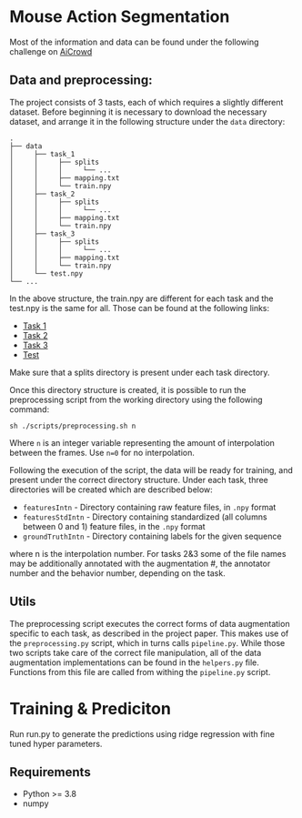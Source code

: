 # Mouse Action Segmentation

Most of the information and data can be found under the following challenge on [AiCrowd](https://www.aicrowd.com/challenges/multi-agent-behavior-representation-modeling-measurement-and-applications)

## Data and preprocessing:
The project consists of 3 tasts, each of which requires a slightly different dataset. Before beginning it is necessary 
to download the necessary dataset, and arrange it in the following structure under the `data` directory:
```directory structure
.
├── data
│     ├── task_1
│     │     ├── splits
│     │     │     └── ...
│     │     ├── mapping.txt
│     │     └── train.npy
│     ├── task_2
│     │     ├── splits
│     │     │     └── ...
│     │     ├── mapping.txt
│     │     └── train.npy
│     ├── task_3
│     │     ├── splits
│     │     │     └── ...
│     │     ├── mapping.txt
│     │     └── train.npy
│     └── test.npy
└── ...              
```
In the above structure, the train.npy are different for each task and the test.npy is the same for all. Those can be found 
at the following links:
- [Task 1](https://www.aicrowd.com/challenges/multi-agent-behavior-representation-modeling-measurement-and-applications/problems/mabe-task-1-classical-classification/dataset_files?unique_download_uri=3289&challenge_id=755)
- [Task 2](https://www.aicrowd.com/challenges/multi-agent-behavior-representation-modeling-measurement-and-applications/problems/mabe-task-2-annotation-style-transfer/dataset_files?unique_download_uri=3292&challenge_id=756)
- [Task 3](https://www.aicrowd.com/challenges/multi-agent-behavior-representation-modeling-measurement-and-applications/problems/mabe-task-2-annotation-style-transfer/dataset_files?unique_download_uri=3292&challenge_id=756)
- [Test](https://www.aicrowd.com/challenges/multi-agent-behavior-representation-modeling-measurement-and-applications/problems/mabe-task-1-classical-classification/dataset_files?unique_download_uri=3300&challenge_id=755)

Make sure that a splits directory is present under each task directory. 

Once this directory structure is created, it is possible to run the preprocessing script from the working directory using the following command:
```
sh ./scripts/preprocessing.sh n
```
Where `n` is an integer variable representing the amount of interpolation between the frames. Use `n=0` for no interpolation.

Following the execution of the script, the data will be ready for training, and present under the correct directory structure. 
Under each task, three directories will be created which are described below:
- `featuresIntn` - Directory containing raw feature files, in `.npy` format
- `featuresStdIntn` - Directory containing standardized (all columns between 0 and 1) feature files, in the `.npy` format
- `groundTruthIntn` - Directory containing labels for the given sequence

where n is the interpolation number. For tasks 2&3 some of the file names may be additionally annotated with the 
augmentation #, the annotator number and the behavior number, depending on the task.

## Utils
The preprocessing script executes the correct forms of data augmentation specific to each task, as described in the project paper.
This makes use of the `preprocessing.py` script, which in turns calls `pipeline.py`. While those two scripts take care 
of the correct file manipulation, all of the data augmentation implementations can be found in the `helpers.py` file. 
Functions from this file are called from withing the `pipeline.py` script.

# Training & Prediciton 
Run run.py to generate the predictions using ridge regression with fine tuned hyper parameters. 

## Requirements
* Python >= 3.8
* numpy 










